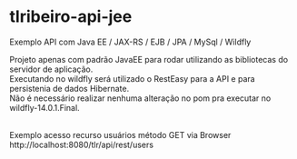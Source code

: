 # tlribeiro-api-jee
Exemplo API com Java EE / JAX-RS / EJB / JPA / MySql / Wildfly

Projeto apenas com padrão JavaEE para rodar utilizando as bibliotecas do servidor de aplicação.<br/>
Executando no wildfly será utilizado o RestEasy para a API e para persistenia de dados Hibernate.<br/>
Não é necessário realizar nenhuma alteração no pom pra executar no wildfly-14.0.1.Final.<br/><br/>


Exemplo acesso recurso usuários método GET via Browser <br/>
http://localhost:8080/tlr/api/rest/users
